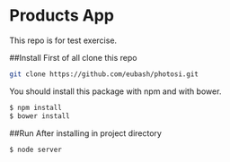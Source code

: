 # Products App
This repo is for test exercise.

##Install
First of all clone this repo
```sh
git clone https://github.com/eubash/photosi.git
```

You should install this package with npm and with bower. 

```sh
$ npm install
$ bower install
```

##Run
After installing in project directory
```sh
$ node server
```

